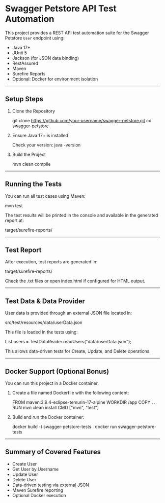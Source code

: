 Swagger Petstore API Test Automation
=====================================

This project provides a REST API test automation suite for the Swagger Petstore `User` endpoint using:

- Java 17+
- JUnit 5
- Jackson (for JSON data binding)
- RestAssured
- Maven
- Surefire Reports
- Optional: Docker for environment isolation

-----------------------------------------------------
Setup Steps
-----------------------------------------------------

1. Clone the Repository

   git clone https://github.com/your-username/swagger-petstore.git
   cd swagger-petstore

2. Ensure Java 17+ is installed

   Check your version:
   java -version

3. Build the Project

   mvn clean compile

-----------------------------------------------------
Running the Tests
-----------------------------------------------------

You can run all test cases using Maven:

   mvn test

The test results will be printed in the console and available in the generated report at:

   target/surefire-reports/

-----------------------------------------------------
Test Report
-----------------------------------------------------

After execution, test reports are generated in:

   target/surefire-reports/

Check the .txt files or open index.html if configured for HTML output.

-----------------------------------------------------
Test Data & Data Provider
-----------------------------------------------------

User data is provided through an external JSON file located in:

   src/test/resources/data/userData.json

This file is loaded in the tests using:

   List<User> users = TestDataReader.readUsers("data/userData.json");

This allows data-driven tests for Create, Update, and Delete operations.

-----------------------------------------------------
Docker Support (Optional Bonus)
-----------------------------------------------------

You can run this project in a Docker container.

1. Create a file named Dockerfile with the following content:

   FROM maven:3.9.4-eclipse-temurin-17-alpine
   WORKDIR /app
   COPY . .
   RUN mvn clean install
   CMD ["mvn", "test"]

2. Build and run the Docker container:

   docker build -t swagger-petstore-tests .
   docker run swagger-petstore-tests

-----------------------------------------------------
Summary of Covered Features
-----------------------------------------------------

- Create User
- Get User by Username
- Update User
- Delete User
- Data-driven testing via external JSON
- Maven Surefire reporting
- Optional Docker execution
